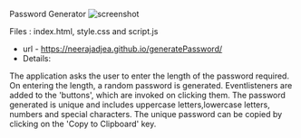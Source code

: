 Password Generator
 ![screenshot](pass.png=250)

   Files : index.html, style.css and script.js
* url - https://neerajadjea.github.io/generatePassword/
* Details:

The application asks the user to enter the length of the password required. On entering the length, a random password is generated.
Eventlisteners are added to the 'buttons', which are invoked on clicking them.
The password generated is unique and includes uppercase letters,lowercase letters, numbers and special characters.
The unique password can be copied by clicking on the 'Copy to Clipboard' key.
             

